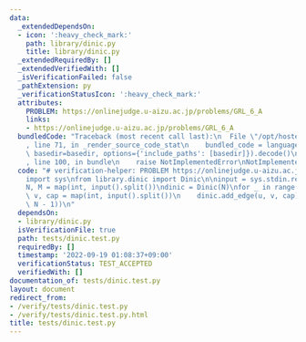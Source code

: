 ```yaml
---
data:
  _extendedDependsOn:
  - icon: ':heavy_check_mark:'
    path: library/dinic.py
    title: library/dinic.py
  _extendedRequiredBy: []
  _extendedVerifiedWith: []
  _isVerificationFailed: false
  _pathExtension: py
  _verificationStatusIcon: ':heavy_check_mark:'
  attributes:
    PROBLEM: https://onlinejudge.u-aizu.ac.jp/problems/GRL_6_A
    links:
    - https://onlinejudge.u-aizu.ac.jp/problems/GRL_6_A
  bundledCode: "Traceback (most recent call last):\n  File \"/opt/hostedtoolcache/PyPy/3.7.13/x64/site-packages/onlinejudge_verify/documentation/build.py\"\
    , line 71, in _render_source_code_stat\n    bundled_code = language.bundle(stat.path,\
    \ basedir=basedir, options={'include_paths': [basedir]}).decode()\n  File \"/opt/hostedtoolcache/PyPy/3.7.13/x64/site-packages/onlinejudge_verify/languages/python.py\"\
    , line 100, in bundle\n    raise NotImplementedError\nNotImplementedError\n"
  code: "# verification-helper: PROBLEM https://onlinejudge.u-aizu.ac.jp/problems/GRL_6_A\n\
    import sys\nfrom library.dinic import Dinic\n\ninput = sys.stdin.readline\n\n\
    N, M = map(int, input().split())\ndinic = Dinic(N)\nfor _ in range(M):\n    u,\
    \ v, cap = map(int, input().split())\n    dinic.add_edge(u, v, cap)\nprint(dinic.flow(0,\
    \ N - 1))\n"
  dependsOn:
  - library/dinic.py
  isVerificationFile: true
  path: tests/dinic.test.py
  requiredBy: []
  timestamp: '2022-09-19 01:08:37+09:00'
  verificationStatus: TEST_ACCEPTED
  verifiedWith: []
documentation_of: tests/dinic.test.py
layout: document
redirect_from:
- /verify/tests/dinic.test.py
- /verify/tests/dinic.test.py.html
title: tests/dinic.test.py
---
```

